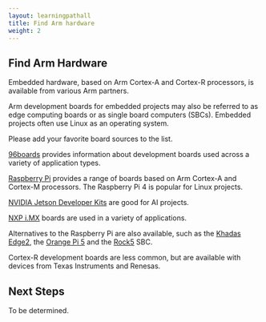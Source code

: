 ```yaml
---
layout: learningpathall
title: Find Arm hardware
weight: 2
---
```


## Find Arm Hardware 

Embedded hardware, based on Arm Cortex-A and Cortex-R processors, is available from various Arm partners. 

Arm development boards for embedded projects may also be referred to as edge computing boards or as single board computers (SBCs). Embedded projects often use Linux as an operating system.

Please add your favorite board sources to the list.

[96boards](https://www.96boards.org/) provides information about development boards used across a variety of application types. 

[Raspberry Pi](https://www.raspberrypi.com/products/) provides a range of boards based on Arm Cortex-A and Cortex-M processors. The Raspberry Pi 4 is popular for Linux projects. 

[NVIDIA Jetson Developer Kits](https://developer.nvidia.com/embedded/jetson-developer-kits) are good for AI projects.

[NXP i.MX](https://www.nxp.com/products/processors-and-microcontrollers/arm-processors/i-mx-applications-processors:IMX_HOME) boards are used in a variety of applications.

Alternatives to the Raspberry Pi are also available, such as the [Khadas Edge2](https://www.khadas.com/edge2), the [Orange Pi 5](http://www.orangepi.org/html/hardWare/computerAndMicrocontrollers/details/Orange-Pi-5.html) and the [Rock5](https://wiki.radxa.com/Rock5) SBC. 

Cortex-R development boards are less common, but are available with devices from Texas Instruments and Renesas. 

## Next Steps

To be determined.
